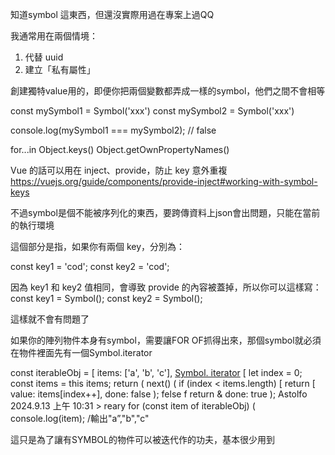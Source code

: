 知道symbol 這東西，但還沒實際用過在專案上過QQ

我通常用在兩個情境：
1. 代替 uuid
2. 建立「私有屬性」

創建獨特value用的，即便你把兩個變數都弄成一樣的symbol，他們之間不會相等

const mySymbol1 = Symbol('xxx')
const mySymbol2 = Symbol('xxx')

console.log(mySymbol1 === mySymbol2);  // false

for...in
Object.keys()
Object.getOwnPropertyNames()

Vue 的話可以用在 inject、provide，防止 key 意外重複
https://vuejs.org/guide/components/provide-inject#working-with-symbol-keys

不過symbol是個不能被序列化的東西，要跨傳資料上json會出問題，只能在當前的執行環境

這個部分是指，如果你有兩個 key，分別為：

const key1 = 'cod';
const key2 = 'cod';

因為 key1 和 key2 值相同，會導致 provide 的內容被蓋掉，所以你可以這樣寫：
const key1 = Symbol();
const key2 = Symbol();

這樣就不會有問題了

如果你的陣列物件本身有symbol，需要讓FOR OF抓得出來，那個symbol就必須在物件裡面先有一個Symbol.iterator

const iterableObj = [
items: ['a', 'b', 'c'],
[Symbol. iterator]() [
let index = 0;
const items = this items;
return (
next() (
if (index < items.length) [
return [ value: items[index++], done: false );
felse f
return & done: true );
Astolfo
2024.9.13 上午 10:31 >
reary
for (const item of iterableObj) (
console.log(item); /輸出"a”,"b","c"

這只是為了讓有SYMBOL的物件可以被迭代作的功夫，基本很少用到
